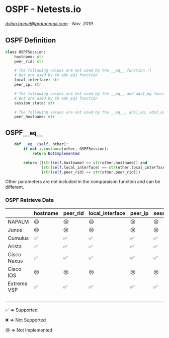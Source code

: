 # OSPF - Netests.io
###### <dylan.hamel@protonmail.com> - Nov. 2019



## OSPF Definition

```python
class OSPFSession:
    hostname: str
    peer_rid: str

    # The following values are not used by the __eq__ function !!
    # But are used by th adv_eq1 function
    local_interface: str
    peer_ip: str

    # The following values are not used by the __eq__ and adv1_eq functions !!
    # But are used by th adv_eq3 function
    session_state: str

    # The following values are not used by the __eq__, adv1_eq, adv2_eq functions !!
    peer_hostname: str
```



## OSPF`__eq__`

```python
    def __eq__(self, other):
        if not isinstance(other, OSPFSession):
            return NotImplemented

        return ((str(self.hostname) == str(other.hostname)) and
                (str(self.local_interface) == str(other.local_interface)) and
                (str(self.peer_rid) == str(other.peer_rid)))
```

Other parameters are not included in the comparaison function and can be different.



### OSPF Retrieve Data

|             | hostname           | peer_rid           | local_interface    | peer_ip            | session_state      | peer_hostname |
| ----------- | ------------------ | ------------------ | ------------------ | ------------------ | ------------------ | ------------- |
| NAPALM      | 😢                  | 😢                  | 😢                  | 😢                  | 😢                  | 😢             |
| Junos       | 😢                  | 😢                  | 😢                  | 😢                  | 😢                  | 😢             |
| Cumulus     | :white_check_mark: | :white_check_mark: | :white_check_mark: | :white_check_mark: | :white_check_mark: | :x:           |
| Arista      | :white_check_mark: | :white_check_mark: | :white_check_mark: | :white_check_mark: | :white_check_mark: | :x:           |
| Cisco Nexus | :white_check_mark: | :white_check_mark: | :white_check_mark: | :white_check_mark: | :white_check_mark: | :x:           |
| Cisco IOS   | 😢                  | 😢                  | 😢                  | 😢                  | 😢                  | 😢             |
| Extreme VSP | :white_check_mark: | :white_check_mark: | :white_check_mark: | :white_check_mark: | :white_check_mark: | :x:           |
|             |                    |                    |                    |                    |                    |               |
|             |                    |                    |                    |                    |                    |               |
|             |                    |                    |                    |                    |                    |               |
|             |                    |                    |                    |                    |                    |               |

:white_check_mark: => Supported

:x: => Not Supported

:cry: => Not Implemented